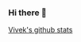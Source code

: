 ### Hi there 👋

[Vivek's github stats](https://github-readme-stats.vercel.app/api/?username=amandugar1801&show_icons=true&title_color=ffd1dc&icon_color=79ff97&text_color=ffd1dc&bg_color=151515)

<!--
**amandugar/amandugar** is a ✨ _special_ ✨ repository because its `README.md` (this file) appears on your GitHub profile.

Here are some ideas to get you started:

- 🔭 I’m currently working on ...
- 🌱 I’m currently learning ...
- 👯 I’m looking to collaborate on ...
- 🤔 I’m looking for help with ...
- 💬 Ask me about ...
- 📫 How to reach me: ...
- 😄 Pronouns: ...
- ⚡ Fun fact: ...
-->
